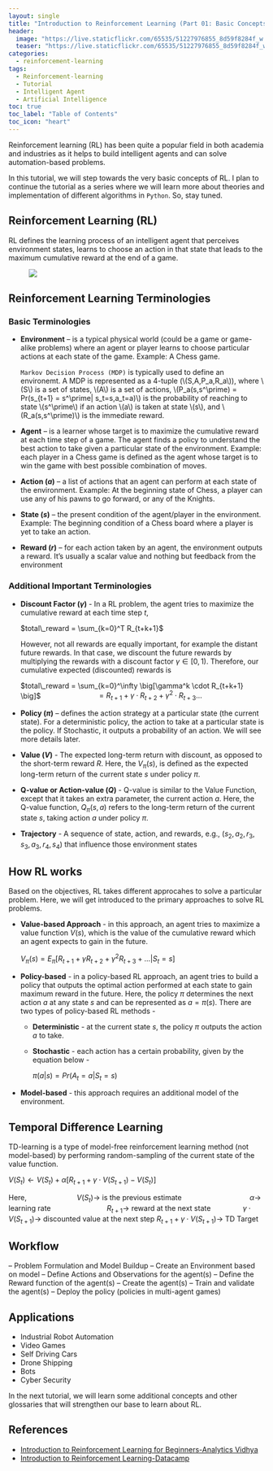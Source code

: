 ```yaml
---
layout: single
title: "Introduction to Reinforcement Learning (Part 01: Basic Concepts)"
header:
  image: "https://live.staticflickr.com/65535/51227976855_8d59f8284f_w.jpg"
  teaser: "https://live.staticflickr.com/65535/51227976855_8d59f8284f_w.jpg"
categories:
  - reinforcement-learning
tags:
  - Reinforcement-learning
  - Tutorial
  - Intelligent Agent
  - Artificial Intelligence
toc: true
toc_label: "Table of Contents"
toc_icon: "heart"
---
```




Reinforcement learning (RL) has been quite a popular field in both academia and industries as it helps to build intelligent agents and can solve automation-based problems.

In this tutorial, we will step towards the very basic concepts of RL. I plan to continue the tutorial as a series where we will learn more about theories and implementation of different algorithms in `Python`. So, stay tuned.

## Reinforcement Learning (RL)
RL defines the learning process of an intelligent agent that perceives environment states, learns to choose an action in that state that leads to the maximum cumulative reward at the end of a game.
<figure>
  <a href="https://live.staticflickr.com/65535/51226516036_e486b2a319_w.jpg"><img src="https://live.staticflickr.com/65535/51226516036_e486b2a319_w.jpg"></a>
</figure>



## Reinforcement Learning Terminologies
### Basic Terminologies


- **Environment**  – is a typical physical world (could be a game or game-alike problems) where an agent or player learns to choose particular actions at each state of the game. Example: A Chess game. 

	`Markov Decision Process (MDP)` is typically used to define an environemt. A MDP is represented as a 4-tuple (\\(S,A,P_a,R_a\\)), where \\(S\\) is a set of states, \\(A\\) is a set of actions, \\(P_a(s,s^\prime) = Pr(s_{t+1} = s^\prime| s_t=s,a_t=a)\\) is the probability of reaching to state \\(s^\prime\\) if an action \\(a\\) is taken at state \\(s\\), and \\(R_a(s,s^\prime)\\) is the immediate reward.

- **Agent**  – is a learner whose target is to maximize the cumulative reward at each time step of a game. The agent finds a policy to understand the best action to take given a particular state of the environment. Example: each player in a Chess game  is defined as the agent whose target is to win the game with best possible combination of moves.

- **Action ($a$)**  – a list of actions that an agent can perform at each state of the environment. Example: At the beginning state of Chess, a player can use any of his pawns to go forward, or any of the Knights.

- **State ($s$)**  – the present condition of the agent/player in the environment. Example: The beginning condition of a Chess board where a player is yet to take an action.

- **Reward ($r$)**  – for each action taken by an agent, the environment outputs a reward. It’s usually a scalar value and nothing but feedback from the environment

### Additional Important Terminologies
- **Discount Factor ($\gamma$)** - In a RL problem, the agent tries to maximize the cumulative reward at each time step $t$,

	$total\_reward = \sum_{k=0}^T R_{t+k+1}$
	
	However, not all rewards are equally important, for example the distant future rewards. In that case, we discount the future rewards by multiplying the rewards with a discount factor  $\gamma \in [0,1)$. Therefore, our cumulative expected (discounted) rewards is
	
	$total\_reward = \sum_{k=0}^\infty \big[\gamma^k \cdot R_{t+k+1} \big]$
	&nbsp;&nbsp;&nbsp;&nbsp;&nbsp;&nbsp;&nbsp;&nbsp;&nbsp;&nbsp;&nbsp;&nbsp;&nbsp;&nbsp;&nbsp;&nbsp;&nbsp;&nbsp;&nbsp;&nbsp;&nbsp;&nbsp;&nbsp;&nbsp;&nbsp;&nbsp;	$= R_{t+1} + \gamma \cdot R_{t+2} + \gamma^2 \cdot R_{t+3} \dots$	
	
- **Policy ($\pi$)**  – defines the action strategy at a particular state (the current state). For a deterministic policy, the action to take at a particular state is the policy. If Stochastic, it outputs a probability of an action. We will see more details later.

-   **Value ($V$)** - The expected long-term return with discount, as opposed to the short-term reward  $R$.  Here,  the $V_\pi(s)$, is defined as the expected long-term return of the current state  $s$  under policy  $\pi$.


-   **Q-value or Action-value ($Q$)** - Q-value is similar to the Value Function, except that it takes an extra parameter, the current action  $a$. Here, the Q-value function, $Q_\pi(s, a)$  refers to the long-term return of the current state  $s$, taking action  $a$  under policy  $\pi$.

- **Trajectory** - A sequence of state, action, and rewards, e.g., ($s_2, a_2, r_3,s_3,a_3,r_4,s_4$) that influence those environment states

## How RL works
Based on the objectives, RL takes different approcahes to solve a particular problem. Here, we will get introduced to the primary approaches to solve RL problems.

-   **Value-based Approach** - in this approach, an agent tries to maximize a value function  $V(s)$, which  is the value of the cumulative reward which an agent expects to gain in the future.  
      
	  $V_\pi(s) = E_\pi [R_{t+1} + \gamma R_{t+2} + \gamma^2 R_{t+3} + ...|S_t = s]$
    
    
  
  
-   **Policy-based** - in a policy-based RL approach, an agent tries to build a policy that outputs the optimal action performed at each state to gain maximum reward in the future. Here, the policy  $π$  determines the next action  $a$  at any state  $s$ and can be represented as $a = \pi(s)$. There are two types of policy-based RL methods -
    
    -   **Deterministic** - at the current state  $s$, the policy  $π$ outputs the action $a$ to take.

    -   **Stochastic** - each action has a certain probability, given by the equation below -
    
      
	    $\pi(a|s) = Pr(A_t=a | S_t=s)$

- **Model-based** - this approach requires an additional model of the environment.

## Temporal Difference Learning
TD-learning is a type of model-free reinforcement learning method (not model-based) by performing random-sampling of the current state of the value function.

$V(S_t) \leftarrow V(S_t) + \alpha \big[ R_{t+1} +\gamma \cdot V(S_{t+1}) - V(S_t) \big]$

Here,
&nbsp;&nbsp;&nbsp;&nbsp;&nbsp;&nbsp;&nbsp; &nbsp;&nbsp;&nbsp;&nbsp;&nbsp; &nbsp;&nbsp;&nbsp;&nbsp;&nbsp; &nbsp;&nbsp;&nbsp; $V(S_t) \rightarrow$ is the previous estimate
&nbsp;&nbsp;&nbsp;&nbsp;&nbsp; &nbsp;&nbsp;&nbsp;&nbsp;&nbsp; &nbsp;&nbsp;&nbsp;&nbsp;&nbsp; &nbsp;&nbsp;&nbsp;&nbsp;&nbsp; &nbsp;&nbsp;&nbsp;&nbsp;&nbsp; &nbsp;&nbsp; $\alpha \rightarrow$ learning rate
&nbsp;&nbsp;&nbsp;&nbsp;&nbsp;&nbsp;&nbsp;&nbsp; &nbsp;&nbsp;&nbsp;&nbsp;&nbsp; &nbsp;&nbsp;&nbsp;&nbsp;&nbsp; &nbsp;&nbsp; &nbsp;&nbsp; $R_{t+1} \rightarrow$ reward at the next state
&nbsp;&nbsp;&nbsp;&nbsp;&nbsp; &nbsp;&nbsp;&nbsp;&nbsp; &nbsp;&nbsp;&nbsp; $\gamma \cdot V(S_{t+1}) \rightarrow$ discounted value at the next step
$R_{t+1} + \gamma \cdot V(S_{t+1}) \rightarrow$ TD Target

## Workflow
– Problem Formulation and Model Buildup
– Create an Environment based on model
– Define Actions and Observations for the agent(s)
– Define the Reward function of the agent(s)
– Create the agent(s)
– Train and validate the agent(s)
– Deploy the policy (policies in multi-agent games)



## Applications

- Industrial Robot Automation
-  Video Games
- Self Driving Cars
- Drone Shipping
- Bots
- Cyber Security

In the next tutorial, we will learn some additional concepts and other glossaries that will strengthen our base to learn about RL.

## References
* [Introduction to Reinforcement Learning for Beginners-Analytics Vidhya](https://www.analyticsvidhya.com/blog/2021/02/introduction-to-reinforcement-learning-for-beginners/)
* [Introduction to Reinforcement Learning-Datacamp](https://www.datacamp.com/community/tutorials/introduction-reinforcement-learning)
<!--stackedit_data:
eyJoaXN0b3J5IjpbNjk4MTM4OTQ2LC02NTE3ODQ5MzAsNDI4MT
A4NjQ4LC0zMDYzMTYwNzUsLTU3NTU3MDA1MSw5MTk0MjUxMDUs
MTAzNTc2OTU3MCwtMTY1NjgwODIzLDIwNzE3NTkyNzAsOTE1MT
QzNzgwLC0xMDM4NDE3NjUsNzg1Nzc4MDg4LDczMDk5ODExNl19

-->